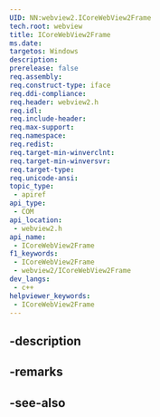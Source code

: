 ```yaml
---
UID: NN:webview2.ICoreWebView2Frame
tech.root: webview
title: ICoreWebView2Frame
ms.date: 
targetos: Windows
description: 
prerelease: false
req.assembly: 
req.construct-type: iface
req.ddi-compliance: 
req.header: webview2.h
req.idl: 
req.include-header: 
req.max-support: 
req.namespace: 
req.redist: 
req.target-min-winverclnt: 
req.target-min-winversvr: 
req.target-type: 
req.unicode-ansi: 
topic_type:
 - apiref
api_type:
 - COM
api_location:
 - webview2.h
api_name:
 - ICoreWebView2Frame
f1_keywords:
 - ICoreWebView2Frame
 - webview2/ICoreWebView2Frame
dev_langs:
 - c++
helpviewer_keywords:
 - ICoreWebView2Frame
---
```


## -description

## -remarks

## -see-also


